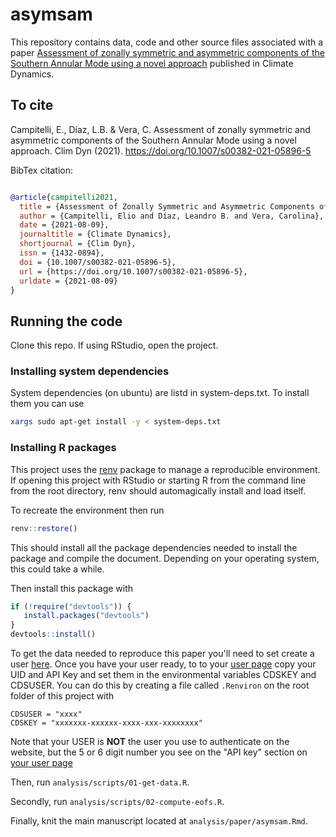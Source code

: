 # asymsam


This repository contains data, code and other source files associated with a paper [Assessment of zonally symmetric and asymmetric components of the Southern Annular Mode using a novel approach](https://doi.org/10.1007/s00382-021-05896-5) published in Climate Dynamics. 

## To cite

Campitelli, E., Díaz, L.B. & Vera, C. Assessment of zonally symmetric and asymmetric components of the Southern Annular Mode using a novel approach. Clim Dyn (2021). https://doi.org/10.1007/s00382-021-05896-5

BibTex citation:

```bib

@article{campitelli2021,
  title = {Assessment of Zonally Symmetric and Asymmetric Components of the {{Southern Annular Mode}} Using a Novel Approach},
  author = {Campitelli, Elio and Díaz, Leandro B. and Vera, Carolina},
  date = {2021-08-09},
  journaltitle = {Climate Dynamics},
  shortjournal = {Clim Dyn},
  issn = {1432-0894},
  doi = {10.1007/s00382-021-05896-5},
  url = {https://doi.org/10.1007/s00382-021-05896-5},
  urldate = {2021-08-09}
}

```

## Running the code

Clone this repo. If using RStudio, open the project. 

### Installing system dependencies

System dependencies (on ubuntu) are listd in system-deps.txt. 
To install them you can use 

``` bash
xargs sudo apt-get install -y < system-deps.txt
```

### Installing R packages

This project uses the [renv](https://rstudio.github.io/renv/) package to manage a reproducible environment. If opening this project with RStudio or starting R from the command line from the root directory, renv should automagically install and load itself. 

To recreate the environment then run

```r
renv::restore()
```

This should install all the package dependencies needed to install the package and compile the document. Depending on your operating system, this could take a while. 

Then install this package with

```r
if (!require("devtools")) {
   install.packages("devtools")
}
devtools::install()
```

To get the data needed to reproduce this paper you'll need to set create a user [here](https://cds.climate.copernicus.eu/user/register?destination=/). Once you have your user ready, to to your [user page](https://cds.climate.copernicus.eu/user/) copy your UID and API Key and set them in the environmental variables CDSKEY and CDSUSER. You can do this by creating a file called `.Renviron` on the root folder of this project with 

```
CDSUSER = "xxxx"
CDSKEY = "xxxxxxx-xxxxxx-xxxx-xxx-xxxxxxxx"
```

Note that your USER is **NOT** the user you use to authenticate on the website, but the 5 or 6 digit number you see on the "API key" section on [your user page](https://cds.climate.copernicus.eu/user/)

Then, run `analysis/scripts/01-get-data.R`.

Secondly, run `analysis/scripts/02-compute-eofs.R`. 

Finally, knit the main manuscript located at `analysis/paper/asymsam.Rmd`. 
